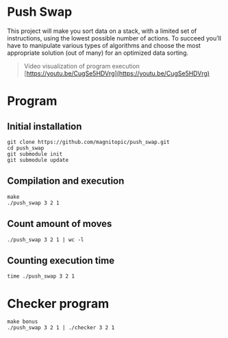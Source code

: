 # Push Swap

This project will make you sort data on a stack, with a limited set of instructions, using the lowest possible number of actions. To succeed you’ll have to manipulate various types of algorithms and choose the most appropriate solution (out of many) for an optimized data sorting.

> Video visualization of program execution [https://youtu.be/CugSe5HDVrg](https://youtu.be/CugSe5HDVrg)

# Program

## Initial installation

```
git clone https://github.com/magnitopic/push_swap.git
cd push_swap
git submodule init
git submodule update
```

## Compilation and execution

```
make
./push_swap 3 2 1
```

## Count amount of moves

```
./push_swap 3 2 1 | wc -l
```

## Counting execution time

```
time ./push_swap 3 2 1
```

# Checker program

```
make bonus
./push_swap 3 2 1 | ./checker 3 2 1
```
